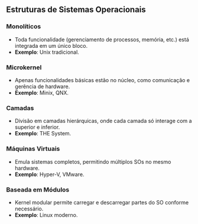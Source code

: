 ## Estruturas de Sistemas Operacionais

### **Monolíticos**
- Toda funcionalidade (gerenciamento de processos, memória, etc.) está integrada em um único bloco.
- **Exemplo**: Unix tradicional.

### **Microkernel**
- Apenas funcionalidades básicas estão no núcleo, como comunicação e gerência de hardware.
- **Exemplo**: Minix, QNX.

### **Camadas**
- Divisão em camadas hierárquicas, onde cada camada só interage com a superior e inferior.
- **Exemplo**: THE System.

### **Máquinas Virtuais**
- Emula sistemas completos, permitindo múltiplos SOs no mesmo hardware.
- **Exemplo**: Hyper-V, VMware.

### **Baseada em Módulos**
- Kernel modular permite carregar e descarregar partes do SO conforme necessário.
- **Exemplo**: Linux moderno.
